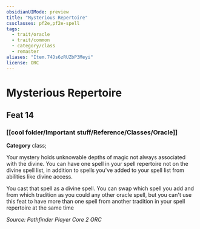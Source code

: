 ```yaml
---
obsidianUIMode: preview
title: "Mysterious Repertoire"
cssclasses: pf2e,pf2e-spell
tags:
  - trait/oracle
  - trait/common
  - category/class
  - remaster
aliases: "Item.74Ds6zRUZbP3Meyi"
license: ORC
---
```

# Mysterious Repertoire
## Feat 14
### [[cool folder/Important stuff/Reference/Classes/Oracle]]

**Category** class; 




Your mystery holds unknowable depths of magic not always associated with the divine. You can have one spell in your spell repertoire not on the divine spell list, in addition to spells you've added to your spell list from abilities like divine access.

You cast that spell as a divine spell. You can swap which spell you add and from which tradition as you could any other oracle spell, but you can't use this feat to have more than one spell from another tradition in your spell repertoire at the same time

*Source: Pathfinder Player Core 2*
*ORC*